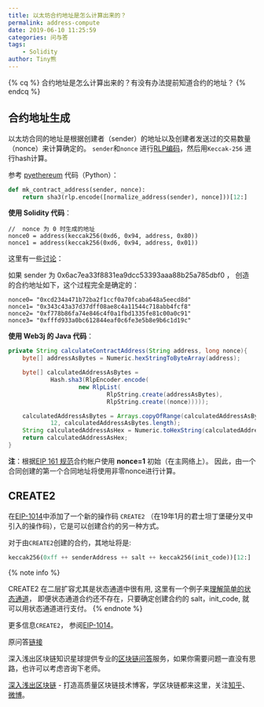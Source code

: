 ```yaml
---
title: 以太坊合约地址是怎么计算出来的？
permalink: address-compute
date: 2019-06-10 11:25:59
categories: 问与答
tags: 
    - Solidity
author: Tiny熊
---
```



{% cq %}
合约地址是怎么计算出来的？有没有办法提前知道合约的地址？
{% endcq %}

<!-- more -->

## 合约地址生成

以太坊合同的地址是根据创建者（sender）的地址以及创建者发送过的交易数量（nonce）来计算确定的。 `sender`和`nonce` 进行[RLP编码](https://learnblockchain.cn/2019/05/20/geth-rlp-encode/)，然后用`Keccak-256` 进行hash计算。

参考 [pyethereum](https://github.com/ethereum/pyethereum/blob/782842758e219e40739531a5e56fff6e63ca567b/ethereum/utils.py) 代码（Python）：

```python
def mk_contract_address(sender, nonce):
    return sha3(rlp.encode([normalize_address(sender), nonce]))[12:]
```

**使用 Solidity 代码**：

```
//  nonce 为 0 时生成的地址
nonce0 = address(keccak256(0xd6, 0x94, address, 0x80))
nonce1 = address(keccak256(0xd6, 0x94, address, 0x01))
```

这里有一些[讨论](https://swende.se/blog/Ethereum_quirks_and_vulns.html)：

如果 sender 为 0x6ac7ea33f8831ea9dcc53393aaa88b25a785dbf0 ， 创造的合约地址如下，这个过程完全是确定的：

```
nonce0= "0xcd234a471b72ba2f1ccf0a70fcaba648a5eecd8d"  
nonce1= "0x343c43a37d37dff08ae8c4a11544c718abb4fcf8"
nonce2= "0xf778b86fa74e846c4f0a1fbd1335fe81c00a0c91"
nonce3= "0xfffd933a0bc612844eaf0c6fe3e5b8e9b6c1d19c"
```

**使用 Web3j 的 Java 代码**：

```java
private String calculateContractAddress(String address, long nonce){
    byte[] addressAsBytes = Numeric.hexStringToByteArray(address);

    byte[] calculatedAddressAsBytes =
            Hash.sha3(RlpEncoder.encode(
                    new RlpList(
                            RlpString.create(addressAsBytes),
                            RlpString.create((nonce)))));

    calculatedAddressAsBytes = Arrays.copyOfRange(calculatedAddressAsBytes,
            12, calculatedAddressAsBytes.length);
    String calculatedAddressAsHex = Numeric.toHexString(calculatedAddressAsBytes);
    return calculatedAddressAsHex;
}
```

**注**：根据[EIP 161 规范](https://github.com/ethereum/EIPs/blob/master/EIPS/eip-161.md#specification)合约帐户使用 **nonce=1** 初始（在主网络上）。 因此，由一个合同创建的第一个合同地址将使用非零nonce进行计算。

## CREATE2

在[EIP-1014](https://github.com/ethereum/EIPs/blob/master/EIPS/eip-1014.md)中添加了一个新的操作码 `CREATE2` （在19年1月的君士坦丁堡硬分叉中引入的操作码），它是可以创建合约的另一种方式。


对于由`CREATE2`创建的合约，其地址将是:

```python
keccak256(0xff ++ senderAddress ++ salt ++ keccak256(init_code))[12:]
```

{% note info %}

CREATE2 在二层扩容尤其是状态通道中很有用, 这里有一个例子来[理解简单的状态通道](https://learnblockchain.cn/docs/solidity/examples/micropayment.html)， 即便状态通道合约还不存在，只要确定创建合约的 salt，init_code, 就可以用状态通道进行支付。
{% endnote %}


更多信息`CREATE2`， 参阅[EIP-1014](https://github.com/ethereum/EIPs/blob/master/EIPS/eip-1014.md)。

原问答[链接](https://ethereum.stackexchange.com/questions/760/how-is-the-address-of-an-ethereum-contract-computed)

深入浅出区块链知识星球提供专业的[区块链问答](https://learnblockchain.cn/2019/01/12/about-qa/)服务，如果你需要问题一直没有思路，也许可以考虑咨询下老师。

[深入浅出区块链](https://learnblockchain.cn/) - 打造高质量区块链技术博客，学区块链都来这里，关注[知乎](https://www.zhihu.com/people/xiong-li-bing/activities)、[微博](https://weibo.com/517623789)。
